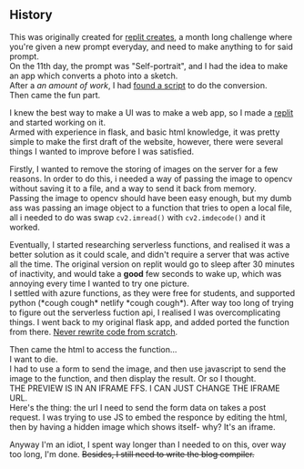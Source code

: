 ## History
This was originally created for [replit creates](https://creates.replit.com/), a month long challenge where you're given a new prompt everyday, and need to make anything to for said prompt.  
On the 11th day, the prompt was "Self-portrait", and I had the idea to make an app which converts a photo into a sketch.  
After a *an amount of work*, I had [found a script](https://python.plainenglish.io/convert-a-photo-to-pencil-sketch-using-python-in-12-lines-of-code-4346426256d4e) to do the conversion.  
Then came the fun part.  
  
I knew the best way to make a UI was to make a web app, so I made a [replit](https://replit.com/@nathanmachane/portrait-to-sketch) and started working on it.  
Armed with experience in flask, and basic html knowledge, it was pretty simple to make the first draft of the website, however, there were several things I wanted to improve before I was satisfied. 
  
Firstly, I wanted to remove the storing of images on the server for a few reasons. In order to do this, i needed a way of passing the image to opencv without saving it to a file, and a way to send it back from memory.  
Passing the image to opencv should have been easy enough, but my dumb ass was passing an image object to a function that tries to open a local file, all i needed to do was swap `cv2.imread()` with `cv2.imdecode()` and it worked. 

Eventually, I started researching serverless functions, and realised it was a better solution as it could scale, and didn't require a server that was active all the time. The original version on replit would go to sleep after 30 minutes of inactivity, and would take a **good** few seconds to wake up, which was annoying every time I wanted to try one picture.  
I settled with azure functions, as they were free for students, and supported python (*cough cough\* netlify *cough cough\*). After way too long of trying to figure out the serverless fuction api, I realised I was overcomplicating things. I went back to my original flask app, and added ported the function from there. [Never rewrite code from scratch](https://www.joelonsoftware.com/2000/04/06/things-you-should-never-do-part-i/). 
  
Then came the html to access the function...  
I want to die.  
I had to use a form to send the image, and then use javascript to send the image to the function, and then display the result. Or so I thought.  
THE PREVIEW IS IN AN IFRAME FFS. I CAN JUST CHANGE THE IFRAME URL.  
Here's the thing: the url I need to send the form data on takes a post request. I was trying to use JS to embed the responce by editing the html, then by having a hidden image which shows itself- why? It's an iframe.  

Anyway I'm an idiot, I spent way longer than I needed to on this, over way too long, I'm done. ~~Besides, I still need to write the blog compiler.~~ 